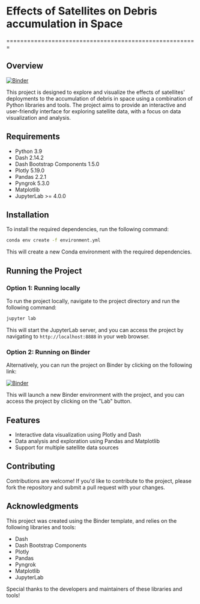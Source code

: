 
# Effects of Satellites on Debris accumulation in Space 
=======================================================

Overview
--------
[![Binder](https://mybinder.org/badge_logo.svg)](https://mybinder.org/v2/gh/jjmasalu/satelliteDataExplorationProject/main?urlpath=lab/tree/Dashboard.ipynb)

This project is designed to explore and visualize the effects of satellites' deployments to the accumulation of debris in space using a combination of Python libraries and tools. The project aims to provide an interactive and user-friendly interface for exploring satellite data, with a focus on data visualization and analysis.

Requirements
------------

* Python 3.9
* Dash 2.14.2
* Dash Bootstrap Components 1.5.0
* Plotly 5.19.0
* Pandas 2.2.1
* Pyngrok 5.3.0
* Matplotlib
* JupyterLab >= 4.0.0

Installation
------------

To install the required dependencies, run the following command:
```bash
conda env create -f environment.yml
```
This will create a new Conda environment with the required dependencies.

Running the Project
-------------------

### Option 1: Running locally

To run the project locally, navigate to the project directory and run the following command:
```bash
jupyter lab
```
This will start the JupyterLab server, and you can access the project by navigating to `http://localhost:8888` in your web browser.

### Option 2: Running on Binder

Alternatively, you can run the project on Binder by clicking on the following link:

[![Binder](https://mybinder.org/badge_logo.svg)](https://mybinder.org/v2/gh/jjmasalu/satelliteDataExplorationProject/main?urlpath=lab/tree/Dashboard.ipynb)


This will launch a new Binder environment with the project, and you can access the project by clicking on the "Lab" button.


Features
--------

* Interactive data visualization using Plotly and Dash
* Data analysis and exploration using Pandas and Matplotlib
* Support for multiple satellite data sources

Contributing
------------

Contributions are welcome! If you'd like to contribute to the project, please fork the repository and submit a pull request with your changes.


Acknowledgments
---------------

This project was created using the Binder template, and relies on the following libraries and tools:

* Dash
* Dash Bootstrap Components
* Plotly
* Pandas
* Pyngrok
* Matplotlib
* JupyterLab

Special thanks to the developers and maintainers of these libraries and tools!

